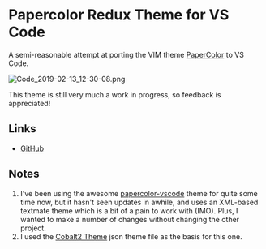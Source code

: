 # Papercolor Redux Theme for VS Code

A semi-reasonable attempt at porting the VIM theme [PaperColor](https://github.com/NLKNguyen/papercolor-theme) to VS Code. 

![Code_2019-02-13_12-30-08.png](https://github.com/mrworkman/papercolor-vscode-redux/master/images/Code_2019-02-13_12-30-08.png)

This theme is still very much a work in progress, so feedback is appreciated!

## Links
* [GitHub](https://github.com/mrworkman/papercolor-vscode-redux)

## Notes
1. I've been using the awesome [papercolor-vscode](https://github.com/rozbo/papercolor-vscode) theme for quite some time now, but it hasn't seen updates in awhile, and uses an XML-based textmate theme which is a bit of a pain to work with (IMO). Plus, I wanted to make a number of changes without changing the other project.
1. I used the [Cobalt2 Theme](https://github.com/wesbos/cobalt2) json theme file as the basis for this one.
